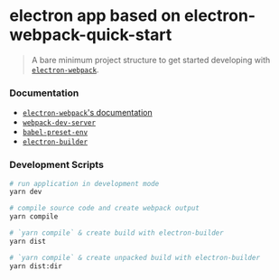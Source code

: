 # electron app based on electron-webpack-quick-start
> A bare minimum project structure to get started developing with [`electron-webpack`](https://github.com/electron-userland/electron-webpack).

### Documentation
* [`electron-webpack`'s documentation](https://webpack.electron.build/)
* [`webpack-dev-server`](https://github.com/webpack/webpack-dev-server)
* [`babel-preset-env`](https://github.com/babel/babel-preset-env)
* [`electron-builder`](https://github.com/electron-userland/electron-builder)

### Development Scripts

```bash
# run application in development mode
yarn dev

# compile source code and create webpack output
yarn compile

# `yarn compile` & create build with electron-builder
yarn dist

# `yarn compile` & create unpacked build with electron-builder
yarn dist:dir
```
